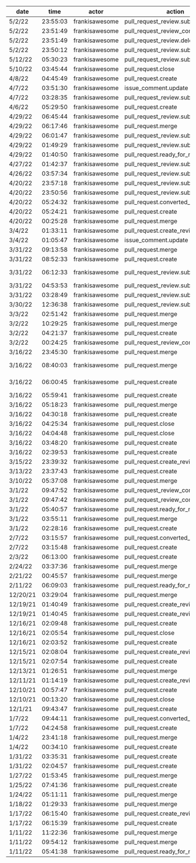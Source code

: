 | date     | time     | actor          | action                             | repo                      | user           | data.team | data.new_repo_permission | data.old_repo_permission |
| -------- | -------- | -------------- | ---------------------------------- | ------------------------- | -------------- | --------- | ------------------------ | ------------------------ |
| 5/2/22   | 23:55:03 | frankisawesome | pull_request_review.submit         | hyperledger/besu          |                |           |                          |                          |
| 5/2/22   | 23:51:49 | frankisawesome | pull_request_review_comment.delete | hyperledger/besu          |                |           |                          |                          |
| 5/2/22   | 23:51:49 | frankisawesome | pull_request_review.delete         | hyperledger/besu          |                |           |                          |                          |
| 5/2/22   | 23:50:12 | frankisawesome | pull_request_review.submit         | hyperledger/besu          |                |           |                          |                          |
| 5/12/22  | 05:30:23 | frankisawesome | pull_request_review.submit         | hyperledger/besu          |                |           |                          |                          |
| 5/10/22  | 03:45:44 | frankisawesome | pull_request.close                 | hyperledger/besu          | frankisawesome |           |                          |                          |
| 4/8/22   | 04:45:49 | frankisawesome | pull_request.create                | hyperledger/besu          | frankisawesome |           |                          |                          |
| 4/7/22   | 03:51:30 | frankisawesome | issue_comment.update               | hyperledger/besu          |                |           |                          |                          |
| 4/7/22   | 03:28:35 | frankisawesome | pull_request_review.submit         | hyperledger/besu          |                |           |                          |                          |
| 4/6/22   | 05:29:50 | frankisawesome | pull_request.create                | hyperledger/besu          | frankisawesome |           |                          |                          |
| 4/29/22  | 06:45:44 | frankisawesome | pull_request_review.submit         | hyperledger/besu          |                |           |                          |                          |
| 4/29/22  | 06:17:46 | frankisawesome | pull_request.merge                 | hyperledger/besu          | jclapis        |           |                          |                          |
| 4/29/22  | 06:01:47 | frankisawesome | pull_request_review.submit         | hyperledger/besu          |                |           |                          |                          |
| 4/29/22  | 01:49:29 | frankisawesome | pull_request_review.submit         | hyperledger/besu          |                |           |                          |                          |
| 4/29/22  | 01:40:50 | frankisawesome | pull_request.ready_for_review      | hyperledger/besu          | frankisawesome |           |                          |                          |
| 4/27/22  | 01:42:37 | frankisawesome | pull_request_review.submit         | hyperledger/besu          |                |           |                          |                          |
| 4/26/22  | 03:57:34 | frankisawesome | pull_request_review.submit         | hyperledger/besu          |                |           |                          |                          |
| 4/20/22  | 23:57:18 | frankisawesome | pull_request_review.submit         | hyperledger/besu          |                |           |                          |                          |
| 4/20/22  | 23:50:56 | frankisawesome | pull_request_review.submit         | hyperledger/besu          |                |           |                          |                          |
| 4/20/22  | 05:24:32 | frankisawesome | pull_request.converted_to_draft    | hyperledger/besu          | frankisawesome |           |                          |                          |
| 4/20/22  | 05:24:21 | frankisawesome | pull_request.create                | hyperledger/besu          | frankisawesome |           |                          |                          |
| 4/20/22  | 00:25:28 | frankisawesome | pull_request.merge                 | hyperledger/besu          | frankisawesome |           |                          |                          |
| 3/4/22   | 01:33:11 | frankisawesome | pull_request.create_review_request | hyperledger/besu          | pinges         |           |                          |                          |
| 3/4/22   | 01:05:47 | frankisawesome | issue_comment.update               | hyperledger/besu          |                |           |                          |                          |
| 3/31/22  | 09:13:58 | frankisawesome | pull_request.merge                 | hyperledger/besu          | frankisawesome |           |                          |                          |
| 3/31/22  | 08:52:33 | frankisawesome | pull_request.create                | hyperledger/besu          | frankisawesome |           |                          |                          |
| 3/31/22  | 06:12:33 | frankisawesome | pull_request_review.submit         | hyperledger/homebrew-besu |                |           |                          |                          |
| 3/31/22  | 04:53:53 | frankisawesome | pull_request_review.submit         | hyperledger/besu          |                |           |                          |                          |
| 3/31/22  | 03:28:49 | frankisawesome | pull_request_review.submit         | hyperledger/besu          |                |           |                          |                          |
| 3/30/22  | 12:36:38 | frankisawesome | pull_request_review.submit         | hyperledger/besu          |                |           |                          |                          |
| 3/3/22   | 02:51:42 | frankisawesome | pull_request.merge                 | hyperledger/besu          | macfarla       |           |                          |                          |
| 3/2/22   | 10:29:25 | frankisawesome | pull_request.merge                 | hyperledger/besu          | frankisawesome |           |                          |                          |
| 3/2/22   | 04:21:37 | frankisawesome | pull_request.create                | hyperledger/besu          | frankisawesome |           |                          |                          |
| 3/2/22   | 00:24:25 | frankisawesome | pull_request_review_comment.delete | hyperledger/besu          |                |           |                          |                          |
| 3/16/22  | 23:45:30 | frankisawesome | pull_request.merge                 | hyperledger/besu          | diega          |           |                          |                          |
| 3/16/22  | 08:40:03 | frankisawesome | pull_request.merge                 | hyperledger/homebrew-besu | frankisawesome |           |                          |                          |
| 3/16/22  | 06:00:45 | frankisawesome | pull_request.create                | hyperledger/homebrew-besu | frankisawesome |           |                          |                          |
| 3/16/22  | 05:59:41 | frankisawesome | pull_request.create                | hyperledger/besu          | frankisawesome |           |                          |                          |
| 3/16/22  | 05:18:23 | frankisawesome | pull_request.merge                 | hyperledger/besu          | frankisawesome |           |                          |                          |
| 3/16/22  | 04:30:18 | frankisawesome | pull_request.create                | hyperledger/besu          | frankisawesome |           |                          |                          |
| 3/16/22  | 04:25:34 | frankisawesome | pull_request.close                 | hyperledger/besu          | frankisawesome |           |                          |                          |
| 3/16/22  | 04:04:48 | frankisawesome | pull_request.close                 | hyperledger/besu          | frankisawesome |           |                          |                          |
| 3/16/22  | 03:48:20 | frankisawesome | pull_request.create                | hyperledger/besu          | frankisawesome |           |                          |                          |
| 3/16/22  | 02:39:53 | frankisawesome | pull_request.create                | hyperledger/besu          | frankisawesome |           |                          |                          |
| 3/15/22  | 23:39:32 | frankisawesome | pull_request.create_review_request | hyperledger/besu          | frankisawesome |           |                          |                          |
| 3/13/22  | 23:37:43 | frankisawesome | pull_request.create                | hyperledger/besu          | frankisawesome |           |                          |                          |
| 3/10/22  | 05:37:08 | frankisawesome | pull_request.merge                 | hyperledger/besu          | macfarla       |           |                          |                          |
| 3/1/22   | 09:47:52 | frankisawesome | pull_request_review_comment.delete | hyperledger/besu          |                |           |                          |                          |
| 3/1/22   | 09:47:42 | frankisawesome | pull_request_review_comment.delete | hyperledger/besu          |                |           |                          |                          |
| 3/1/22   | 05:40:57 | frankisawesome | pull_request.ready_for_review      | hyperledger/besu          | pinges         |           |                          |                          |
| 3/1/22   | 03:55:11 | frankisawesome | pull_request.merge                 | hyperledger/besu          | frankisawesome |           |                          |                          |
| 3/1/22   | 02:28:16 | frankisawesome | pull_request.create                | hyperledger/besu          | frankisawesome |           |                          |                          |
| 2/7/22   | 03:15:57 | frankisawesome | pull_request.converted_to_draft    | hyperledger/besu          | frankisawesome |           |                          |                          |
| 2/7/22   | 03:15:48 | frankisawesome | pull_request.create                | hyperledger/besu          | frankisawesome |           |                          |                          |
| 2/3/22   | 06:13:00 | frankisawesome | pull_request.create                | hyperledger/besu          | frankisawesome |           |                          |                          |
| 2/24/22  | 03:37:36 | frankisawesome | pull_request.merge                 | hyperledger/besu          | macfarla       |           |                          |                          |
| 2/21/22  | 00:45:57 | frankisawesome | pull_request.merge                 | hyperledger/besu          | frankisawesome |           |                          |                          |
| 2/11/22  | 06:09:03 | frankisawesome | pull_request.ready_for_review      | hyperledger/besu          | frankisawesome |           |                          |                          |
| 12/20/21 | 03:29:04 | frankisawesome | pull_request.merge                 | hyperledger/besu          | frankisawesome |           |                          |                          |
| 12/19/21 | 01:40:49 | frankisawesome | pull_request.create_review_request | hyperledger/besu          | frankisawesome |           |                          |                          |
| 12/19/21 | 01:40:45 | frankisawesome | pull_request.create_review_request | hyperledger/besu          | frankisawesome |           |                          |                          |
| 12/16/21 | 02:09:48 | frankisawesome | pull_request.create                | hyperledger/besu          | frankisawesome |           |                          |                          |
| 12/16/21 | 02:05:54 | frankisawesome | pull_request.close                 | hyperledger/besu          | frankisawesome |           |                          |                          |
| 12/16/21 | 02:03:52 | frankisawesome | pull_request.create                | hyperledger/besu          | frankisawesome |           |                          |                          |
| 12/15/21 | 02:08:04 | frankisawesome | pull_request.create_review_request | hyperledger/besu          | frankisawesome |           |                          |                          |
| 12/15/21 | 02:07:54 | frankisawesome | pull_request.create                | hyperledger/besu          | frankisawesome |           |                          |                          |
| 12/13/21 | 01:26:51 | frankisawesome | pull_request.merge                 | hyperledger/besu          | frankisawesome |           |                          |                          |
| 12/11/21 | 01:14:19 | frankisawesome | pull_request.create_review_request | hyperledger/besu          | frankisawesome |           |                          |                          |
| 12/10/21 | 00:57:47 | frankisawesome | pull_request.create                | hyperledger/besu          | frankisawesome |           |                          |                          |
| 12/10/21 | 00:13:20 | frankisawesome | pull_request.close                 | hyperledger/besu          | frankisawesome |           |                          |                          |
| 12/1/21  | 09:43:47 | frankisawesome | pull_request.create                | hyperledger/besu          | frankisawesome |           |                          |                          |
| 1/7/22   | 09:44:11 | frankisawesome | pull_request.converted_to_draft    | hyperledger/besu          | frankisawesome |           |                          |                          |
| 1/7/22   | 04:24:58 | frankisawesome | pull_request.create                | hyperledger/besu          | frankisawesome |           |                          |                          |
| 1/4/22   | 23:41:18 | frankisawesome | pull_request.merge                 | hyperledger/besu          | frankisawesome |           |                          |                          |
| 1/4/22   | 00:34:10 | frankisawesome | pull_request.create                | hyperledger/besu          | frankisawesome |           |                          |                          |
| 1/31/22  | 03:35:31 | frankisawesome | pull_request.create                | hyperledger/besu          | frankisawesome |           |                          |                          |
| 1/31/22  | 02:04:57 | frankisawesome | pull_request.create                | hyperledger/besu          | frankisawesome |           |                          |                          |
| 1/27/22  | 01:53:45 | frankisawesome | pull_request.merge                 | hyperledger/besu          | frankisawesome |           |                          |                          |
| 1/25/22  | 07:41:36 | frankisawesome | pull_request.create                | hyperledger/besu          | frankisawesome |           |                          |                          |
| 1/24/22  | 05:11:11 | frankisawesome | pull_request.merge                 | hyperledger/besu          | macfarla       |           |                          |                          |
| 1/18/22  | 01:29:33 | frankisawesome | pull_request.merge                 | hyperledger/besu-docs     | frankisawesome |           |                          |                          |
| 1/17/22  | 06:15:40 | frankisawesome | pull_request.create_review_request | hyperledger/besu-docs     | frankisawesome |           |                          |                          |
| 1/17/22  | 06:15:39 | frankisawesome | pull_request.create                | hyperledger/besu-docs     | frankisawesome |           |                          |                          |
| 1/11/22  | 11:22:36 | frankisawesome | pull_request.merge                 | hyperledger/besu          | RP27           |           |                          |                          |
| 1/11/22  | 09:54:12 | frankisawesome | pull_request.merge                 | hyperledger/besu          | frankisawesome |           |                          |                          |
| 1/11/22  | 05:41:38 | frankisawesome | pull_request.ready_for_review      | hyperledger/besu          | frankisawesome |           |                          |                          |
